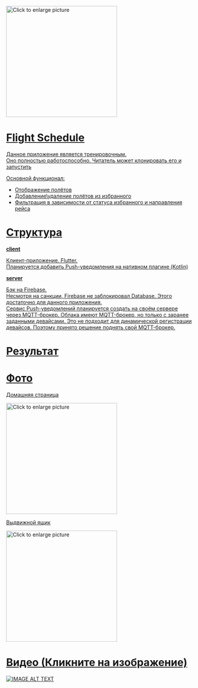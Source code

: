 <a href="https://drive.google.com/uc?export=view&id=1jfoGQX3-4YCAUPjLKx_ut0PqfE_3QKEl"><img src="https://drive.google.com/uc?export=view&id=1jfoGQX3-4YCAUPjLKx_ut0PqfE_3QKEl" style="width: 300; max-width: 100%; height: auto" title="Click to enlarge picture" />

# Flight Schedule

Данное приложение является тренировочным. <br />
Оно полностью работоспособно. Читатель может клонировать его и запустить <br />

Основной функционал:
- Отображение полётов
- Добавление\удаление полётов из избранного
- Фильтрация в зависимости от статуса избранного и направления рейса

# Структура

**client**

Клиент-приложение. Flutter. <br />
Планируется добавить Push-уведомления на нативном плагине (Kotlin)

**server**

Бэк на Firebase. <br />
Несмотря на санкции, Firebase не заблокировал Database. Этого достаточно для данного приложения. <br /> 
Сервис Push-уведомлений планируется создать на своём сервере через MQTT-брокер. Облака имеют MQTT-брокер, но только с заранее заданными девайсами. Это не подходит для динамической регистрации девайсов. Поэтому принято решение поднять свой MQTT-брокер.


# Результат

# Фото

Домашняя страница

<a href="https://drive.google.com/uc?export=view&id=15-YBpeBPzGceakXHcJTJgPf6VlZAkx4u"><img src="https://drive.google.com/uc?export=view&id=15-YBpeBPzGceakXHcJTJgPf6VlZAkx4u" style="width: 300; max-width: 100%; height: auto" title="Click to enlarge picture" />

Выдвижной ящик

<a href="https://drive.google.com/uc?export=view&id=1Qwe_O7rnRx9zsFshqF4y9cd-EELmM4Qa"><img src="https://drive.google.com/uc?export=view&id=1Qwe_O7rnRx9zsFshqF4y9cd-EELmM4Qa" style="width: 300; max-width: 100%; height: auto" title="Click to enlarge picture" />

# Видео (Кликните на изображение)

[![IMAGE ALT TEXT](https://drive.google.com/uc?export=view&id=15-YBpeBPzGceakXHcJTJgPf6VlZAkx4u)](https://drive.google.com/uc?export=view&id=1ge1q3PACs0o9BmqgSTqwiYYrX84tdkg8)
